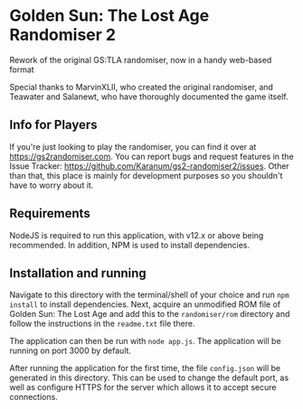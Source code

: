 # Golden Sun: The Lost Age Randomiser 2
Rework of the original GS:TLA randomiser, now in a handy web-based format

Special thanks to MarvinXLII, who created the original randomiser, and Teawater and Salanewt, who have thoroughly documented the game itself.

## Info for Players
If you're just looking to play the randomiser, you can find it over at https://gs2randomiser.com. You can report bugs and request features in the Issue Tracker: https://github.com/Karanum/gs2-randomiser2/issues. Other than that, this place is mainly for development purposes so you shouldn't have to worry about it.

## Requirements
NodeJS is required to run this application, with v12.x or above being recommended. In addition, NPM is used to install dependencies.

## Installation and running
Navigate to this directory with the terminal/shell of your choice and run `npm install` to install dependencies.
Next, acquire an unmodified ROM file of Golden Sun: The Lost Age and add this to the `randomiser/rom` directory and follow the instructions in the `readme.txt` file there.

The application can then be run with `node app.js`. The application will be running on port 3000 by default.

After running the application for the first time, the file `config.json` will be generated in this directory. This can be used to change the default port, as well as configure HTTPS for the server which allows it to accept secure connections.
